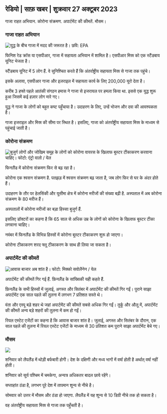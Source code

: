 ## रेडियो \| साफ़ खबर \| शुक्रवार 27 अक्टूबर 2023

गाजा राहत अभियान. कोरोना संक्रमण. अपार्टमेंट की कीमतें. मौसम।

### गाजा राहत अभियान

![युद्ध के बीच गाजा में मदद की जरूरत है। छवि: EPA](https://images.cdn.yle.fi/image/upload/c_crop,h_3780,w_6720,x_0,y_700/ar_1.7777777777777777,c_fill,g_faces,h_675,w_1200/dpr_1.0/q_auto:eco/f_auto/fl_losy/v1698396491/39-1192101653b784c2d563)

फिनिश रेड क्रॉस या एसपीआर, गाजा में सहायता अभियान में शामिल है। एसपीआर मिस्र को एक स्टैंडबाय यूनिट भेजता है।

स्टैंडबाय यूनिट में 5 लोग हैं. वे सुनिश्चित करते हैं कि अंतर्राष्ट्रीय सहायता मिस्र से गाजा तक पहुंचे।

इसके अलावा, एसपीआर गाजा और इज़राइल में सहायता कार्य के लिए 200,000 यूरो देता है।

करीब 3 हफ्ते पहले आतंकी संगठन हमास ने गाजा से इजरायल पर हमला किया था. इससे एक युद्ध शुरू हुआ जिसमें कई हज़ार लोग मारे गए।

युद्ध ने गाजा के लोगों को बहुत कष्ट पहुँचाया है। उदाहरण के लिए, उन्हें भोजन और दवा की आवश्यकता है।

गाजा इजराइल और मिस्र की सीमा पर स्थित है। इसलिए, गाजा को अंतर्राष्ट्रीय सहायता मिस्र के माध्यम से पहुंचाई जाती है।

### कोरोना संक्रमण

![बुजुर्ग लोगों और जोखिम समूह के लोगों को कोरोना वायरस के खिलाफ बूस्टर टीकाकरण करवाना चाहिए। फोटो: एंट्रो वालो / येल](https://images.cdn.yle.fi/image/upload/c_crop,h_3510,w_6240,x_0,y_400/ar_1.7777777777777777,c_fill,g_faces,h_675,w_1200/dpr_1.0/q_auto:eco/f_auto/fl_losy/v1670569792/39-933588623dccc01a881)

फिनलैंड में कोरोना संक्रमण फिर से बढ़ रहा है।

कोरोना एक श्वसन संक्रमण है. पतझड़ में श्वसन संक्रमण बढ़ जाता है, जब लोग फिर से घर के अंदर होते हैं।

उदाहरण के तौर पर हेलसिंकी और यूसीमा क्षेत्र में कोरोना मरीजों की संख्या बढ़ी है. अस्पताल में अब कोरोना संक्रमण के 80 मरीज हैं।

अस्पतालों में कोरोना मरीजों का बड़ा हिस्सा बुजुर्ग हैं.

इसलिए डॉक्टरों का कहना है कि 65 साल से अधिक उम्र के लोगों को कोरोना के खिलाफ बूस्टर टीका लगवाना चाहिए।

नवंबर में फिनलैंड के विभिन्न हिस्सों में कोरोना बूस्टर टीकाकरण शुरू हो जाएगा।

कोरोना टीकाकरण शरद फ्लू टीकाकरण के साथ ही लिया जा सकता है।

### अपार्टमेंट की कीमतें

![आवास बाजार अब शांत है। फोटो: मिक्को सवोलैनेन / येल](https://images.cdn.yle.fi/image/upload/c_crop,h_3348,w_5952,x_0,y_483/ar_1.777777777777777,c_fill,g_faces,h_675,w_1200/dpr_1.0/q_auto:eco/f_auto/fl_losy/v1694415905/39-117017864fea8c7baf74)

अपार्टमेंट की कीमतें गिर गई हैं. फ़िनलैंड के सांख्यिकी यही कहते हैं.

फ़िनलैंड के सभी हिस्सों में जुलाई, अगस्त और सितंबर में अपार्टमेंट की कीमतें गिर गईं। पुराने साझा अपार्टमेंट एक साल पहले की तुलना में लगभग 7 प्रतिशत सस्ते थे।

वंता और एस्पू बड़े शहर थे जहां अपार्टमेंट की कीमतें सबसे अधिक गिर गईं। तुर्कू और औलू में, अपार्टमेंट की कीमतें अन्य बड़े शहरों की तुलना में कम हो गईं।

रियल एस्टेट एजेंटों का कहना है कि आवास बाजार शांत है। जुलाई, अगस्त और सितंबर के दौरान, एक साल पहले की तुलना में रियल एस्टेट एजेंटों के माध्यम से 30 प्रतिशत कम पुराने साझा अपार्टमेंट बेचे गए।

### मौसम

![](https://images.cdn.yle.fi/image/upload/c_crop,h_1080,w_1919,x_0,y_0/ar_1.777777777777777,c_fill,g_faces,h_675,w_1200/dpr_1.0/q_auto:eco/f_auto/fl_losy/v1698421548/39-1192510653bdb0fbe9af)

शनिवार को लैपलैंड में थोड़ी बर्फबारी होगी। देश के दक्षिणी और मध्य भागों में वर्षा होती है अर्थात् वर्षा नहीं होती।

शनिवार को सूर्य पश्चिम में चमकेगा, अन्यत्र अधिकतर बादल छाये रहेंगे।

सप्ताहांत ठंडा है, लगभग पूरे देश में तापमान शून्य से नीचे है।

सोमवार को उत्तर में मौसम और ठंडा हो जाएगा. लैपलैंड में यह शून्य से 10 डिग्री नीचे तक हो सकता है।

वह अंतर्राष्ट्रीय सहायता मिस्र से गाजा तक पहुँचती है।